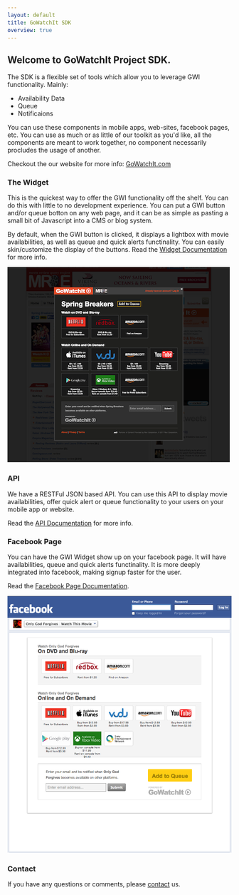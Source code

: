 ```yaml
---
layout: default
title: GoWatchIt SDK
overview: true
---
```


## Welcome to GoWatchIt Project SDK. 
The SDK is a flexible set of tools which allow you to leverage GWI functionality. Mainly: 

* Availability Data
* Queue
* Notificaions 

You can use these components in mobile apps, web-sites, facebook pages, etc. You can use as much or as little of our toolkit as you'd like, all the components are meant to work together, no component necessarily procludes the usage of another. 

Checkout the our website for more info: [GoWatchIt.com](http://gowatchit.com)


### The Widget
This is the quickest way to offer the GWI functionality off the shelf. You can do this with little to no development experience. You can put a GWI button and/or queue botton on any web page, and it can be as simple as pasting a small bit of Javascript into a CMS or blog system. 

By default, when the GWI button is clicked, it displays a lightbox with movie availabilities, as well as queue and quick alerts functinality. You can easily skin/customize the display of the buttons. Read the [Widget Documentation](/widget.html) for more info.

![example widget](screenshots/widgetOnSite.png)

### API
We have a RESTFul JSON based API. You can use this API to display movie availabilities, offer quick alert or queue functionality to your users on your mobile app or website. 

Read the [API Documentation](http://docs.gowatchit.apiary.io/) for more info.

### Facebook Page
You can have the GWI Widget show up on your facebook page. It will have availabilities, queue and quick alerts functinality. It is more deeply integrated into facebook, making signup faster for the user.  

Read the [Facebook Page Documentation](/facebook.html).

![example facebook tab](screenshots/onlyGodForgivesFacebookTab.png)



### Contact
If you have any questions or comments, please [contact](mailto:info@gowatchit.com) us.